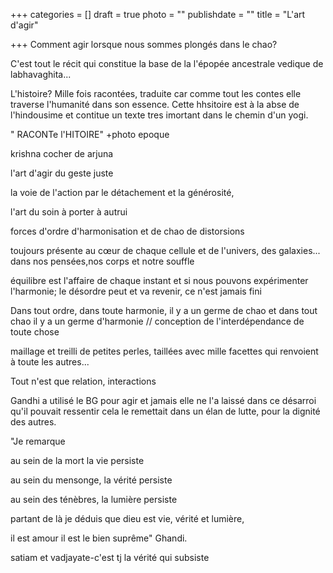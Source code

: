 +++
categories = []
draft = true
photo = ""
publishdate = ""
title = "L'art d'agir"

+++
Comment agir lorsque nous sommes plongés dans le chao?

C'est tout le récit qui constitue la base de la l'épopée ancestrale vedique de labhavaghita...

L'histoire? Mille fois racontées, traduite car comme tout les contes elle traverse l'humanité dans son essence. Cette hhsitoire est à la abse de l'hindousime et contitue un texte tres imortant dans le chemin d'un yogi.

" RACONTe l'HITOIRE" +photo epoque

krishna cocher de arjuna

l'art d'agir du geste juste

la voie de l'action par le détachement et la générosité,

l'art du soin à porter à autrui

forces d'ordre d'harmonisation et de chao de distorsions

toujours présente au cœur de chaque cellule et de l'univers, des galaxies... dans nos pensées,nos corps et notre souffle

équilibre est l'affaire de chaque instant et si nous pouvons expérimenter l'harmonie; le désordre peut et va revenir, ce n'est jamais fini

Dans tout ordre, dans toute harmonie, il y a un germe de chao et dans tout chao il y a un germe d'harmonie // conception de l'interdépendance de toute chose

maillage et treilli de petites perles, taillées avec mille facettes qui renvoient à toute les autres...

Tout n'est que relation, interactions

Gandhi a utilisé le BG pour agir et jamais elle ne l'a laissé dans ce désarroi qu'il pouvait ressentir cela le remettait dans un élan de lutte, pour la dignité des autres.

"Je remarque

au sein de la mort la vie persiste

au sein du mensonge, la vérité persiste

au sein des ténèbres, la lumière persiste

partant de là je déduis que dieu est vie, vérité et lumière,

il est amour il est le bien suprême" Ghandi.

satiam et vadjayate-c'est tj la vérité qui subsiste